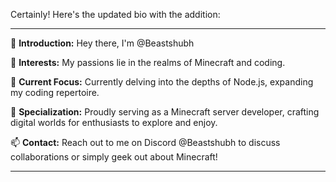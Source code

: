 Certainly! Here's the updated bio with the addition:

---

👋 **Introduction:** Hey there, I'm @Beastshubh

👀 **Interests:** My passions lie in the realms of Minecraft and coding.

🌱 **Current Focus:** Currently delving into the depths of Node.js, expanding my coding repertoire.

💞️ **Specialization:** Proudly serving as a Minecraft server developer, crafting digital worlds for enthusiasts to explore and enjoy.

📫 **Contact:** Reach out to me on Discord @Beastshubh to discuss collaborations or simply geek out about Minecraft!

---
